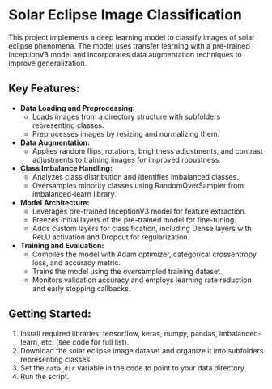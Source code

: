 # Solar Eclipse Image Classification

This project implements a deep learning model to classify images of solar eclipse phenomena. The model uses transfer learning with a pre-trained InceptionV3 model and incorporates data augmentation techniques to improve generalization.

## Key Features:

- **Data Loading and Preprocessing:**
  - Loads images from a directory structure with subfolders representing classes.
  - Preprocesses images by resizing and normalizing them.
- **Data Augmentation:**
  - Applies random flips, rotations, brightness adjustments, and contrast adjustments to training images for improved robustness.
- **Class Imbalance Handling:**
  - Analyzes class distribution and identifies imbalanced classes.
  - Oversamples minority classes using RandomOverSampler from imbalanced-learn library.
- **Model Architecture:**
  - Leverages pre-trained InceptionV3 model for feature extraction.
  - Freezes initial layers of the pre-trained model for fine-tuning.
  - Adds custom layers for classification, including Dense layers with ReLU activation and Dropout for regularization.
- **Training and Evaluation:**
  - Compiles the model with Adam optimizer, categorical crossentropy loss, and accuracy metric.
  - Trains the model using the oversampled training dataset.
  - Monitors validation accuracy and employs learning rate reduction and early stopping callbacks.

## Getting Started:

1. Install required libraries: tensorflow, keras, numpy, pandas, imbalanced-learn, etc. (see code for full list).
2. Download the solar eclipse image dataset and organize it into subfolders representing classes.
3. Set the `data_dir` variable in the code to point to your data directory.
4. Run the script.
